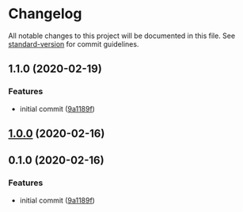 # Changelog

All notable changes to this project will be documented in this file. See [standard-version](https://github.com/conventional-changelog/standard-version) for commit guidelines.

## 1.1.0 (2020-02-19)


### Features

* initial commit ([9a1189f](https://github.com/shunito/gatsby-plugin-a11y-report/commit/9a1189f3af65ccdb01e12665d522025c317c391c))

## [1.0.0](https://github.com/shunito/gatsby-plugin-a11y-report/compare/v0.1.0...v1.0.0) (2020-02-16)

## 0.1.0 (2020-02-16)


### Features

* initial commit ([9a1189f](https://github.com/shunito/gatsby-plugin-a11y-report/commit/9a1189f3af65ccdb01e12665d522025c317c391c))

